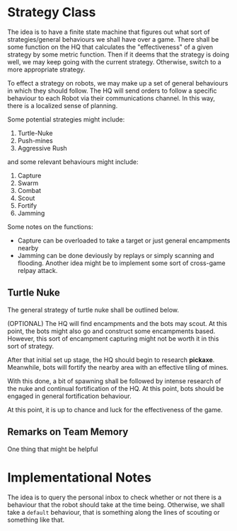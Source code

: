Strategy Class
==============

The idea is to have a finite state machine that figures out what sort of
strategies/general behaviours we shall have over a game. There shall be some
function on the HQ that calculates the "effectiveness" of a given strategy by
some metric function. Then if it deems that the strategy is doing well, we may
keep going with the current strategy. Otherwise, switch to a more appropriate
strategy.

To effect a strategy on robots, we may make up a set of general behaviours in
which they should follow. The HQ will send orders to follow a specific
behaviour to each Robot via their communications channel. In this way, there
is a localized sense of planning.

Some potential strategies might include:

  1. Turtle-Nuke
  2. Push-mines
  3. Aggressive Rush

and some relevant behaviours might include:

  1. Capture
  2. Swarm
  3. Combat
  4. Scout
  5. Fortify
  6. Jamming

Some notes on the functions:

  - Capture can be overloaded to take a target or just general encampments
    nearby
  - Jamming can be done deviously by replays or simply scanning and flooding.
    Another idea might be to implement some sort of cross-game relpay attack.

Turtle Nuke
-----------

The general strategy of turtle nuke shall be outlined below.

(OPTIONAL) The HQ will find encampments and the bots may scout. At this point,
the bots might also go and construct some encampments based. However, this
sort of encampment capturing might not be worth it in this sort of strategy.

After that initial set up stage, the HQ should begin to research **pickaxe**.
Meanwhile, bots will fortify the nearby area with an effective tiling of
mines.

With this done, a bit of spawning shall be followed by intense research of
the nuke and continual fortification of the HQ. At this point, bots should be
engaged in general fortification behaviour.

At this point, it is up to chance and luck for the effectiveness of the game.

Remarks on Team Memory
----------------------

One thing that might be helpful

Implementational Notes
======================

The idea is to query the personal inbox to check whether or not there is a
behaviour that the robot should take at the time being. Otherwise, we shall
take a `default` behaviour, that is something along the lines of scouting or
something like that.

